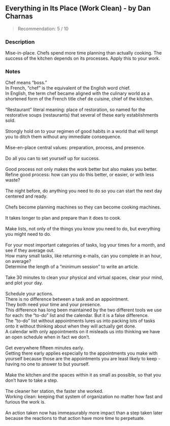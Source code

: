 ## Everything in Its Place (Work Clean) - by Dan Charnas
> Recommendation: 5 / 10
    
### Description
Mise-in-place. Chefs spend more time planning than actually cooking. The success of the kitchen depends on its processes. Apply this to your work.
    
### Notes
Chef means “boss.”<br>
In French, “chef” is the equivalent of the English word chief.<br>
In English, the term chef became aligned with the culinary world as a shortened form of the French title chef de cuisine, chief of the kitchen.<br>
<br>
“Restaurant” literal meaning: place of restoration, so named for the restorative soups (restaurants) that several of these early establishments sold.<br>
<br>
Strongly hold on to your regimen of good habits in a world that will tempt you to ditch them without any immediate consequence.<br>
<br>
Mise-en-place central values: preparation, process, and presence.<br>
<br>
Do all you can to set yourself up for success.<br>
<br>
Good process not only makes the work better but also makes you better.<br>
Refine good process: how can you do this better, or easier, or with less waste?<br>
<br>
The night before, do anything you need to do so you can start the next day centered and ready.<br>
<br>
Chefs become planning machines so they can become cooking machines.<br>
<br>
It takes longer to plan and prepare than it does to cook.<br>
<br>
Make lists, not only of the things you know you need to do, but everything you might need to do.<br>
<br>
For your most important categories of tasks, log your times for a month, and see if they average out.<br>
How many small tasks, like returning e-mails, can you complete in an hour, on average?<br>
Determine the length of a “minimum session” to write an article.<br>
<br>
Take 30 minutes to clean your physical and virtual spaces, clear your mind, and plot your day.<br>
<br>
Schedule your actions.<br>
There is no difference between a task and an appointment.<br>
They both need your time and your presence.<br>
This difference has long been maintained by the two different tools we use for each: the “to-do” list and the calendar. But it is a false difference.<br>
The “to-do” list without appointments lures us into packing lots of tasks onto it without thinking about when they will actually get done.<br>
A calendar with only appointments on it misleads us into thinking we have an open schedule when in fact we don’t.<br>
<br>
Get everywhere fifteen minutes early.<br>
Getting there early applies especially to the appointments you make with yourself because those are the appointments you are least likely to keep - having no one to answer to but yourself.<br>
<br>
Make the kitchen and the spaces within it as small as possible, so that you don’t have to take a step.<br>
<br>
The cleaner her station, the faster she worked.<br>
Working clean: keeping that system of organization no matter how fast and furious the work is.<br>
<br>
An action taken now has immeasurably more impact than a step taken later because the reactions to that action have more time to perpetuate.
